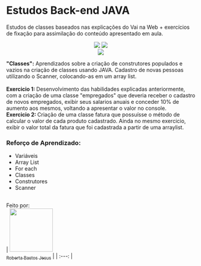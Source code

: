 <h1>Estudos Back-end JAVA</h1>
Estudos de classes baseados nas explicações do Vai na Web + exercícios de fixação para assimilação do conteúdo apresentado em aula.
</br>

<p align = center>
  <img src="https://img.shields.io/badge/Eclipse-2C2255?style=for-the-badge&logo=eclipse&logoColor=white" />
  <img src="https://img.shields.io/badge/GIT-E44C30?style=for-the-badge&logo=git&logoColor=white"/> 
  </br>
  <img src="https://img.shields.io/badge/Java-ED8B00?style=for-the-badge&logo=java&logoColor=white"/>
</p>

<strong>"Classes":</strong> Aprendizados sobre a criação de construtores populados e vazios na criação de classes usando JAVA. Cadastro de novas pessoas utilizando o Scanner, colocando-as em um array list.</br></br>
<strong>Exercicio 1: </strong> Desenvolvimento das habilidades explicadas anteriormente, com a criação de uma classe "empregados" que deveria receber o cadastro de novos empregados, exibir seus salarios anuais e conceder 10% de aumento aos mesmos, voltando a apresentar o valor no console.</br>
<strong>Exercicio 2: </strong> Criação de uma classe fatura que possuísse o método de calcular o valor de cada produto cadastrado. Ainda no mesmo exercicio, exibir o valor total da fatura que foi cadastrada a partir de uma arraylist.

<h3>Reforço de Aprendizado:</h3>
<ul>
  <li>Variáveis</li>
  <li>Array List</li>
  <li>For each</li>
  <li>Classes</li>
  <li>Construtores</li>
  <li>Scanner</li>
</ul>

##


Feito por:
</br>
| [<img loading="lazy" src="https://avatars.githubusercontent.com/u/141182498?v=4" width=115><br><sub>Roberta Bastos Jesus</sub>](https://github.com/RooBastos) |
| :---: |
